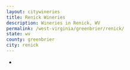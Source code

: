 ```yaml
---
layout: citywineries
title: Renick Wineries
description: Wineries in Renick, WV
permalink: /west-virginia/greenbrier/renick/
state: wv
county: greenbrier
city: renick
---
```

-
